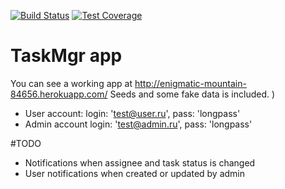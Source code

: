 [![Build Status](https://travis-ci.org/borzoni/TaskMgr.svg?branch=master)](https://travis-ci.org/borzoni/TaskMgr)
[![Test Coverage](https://codeclimate.com/repos/57b59121bd7db812b500062b/badges/f104e14a270a77332288/coverage.svg)](https://codeclimate.com/repos/57b59121bd7db812b500062b/coverage)
# TaskMgr app

You can see a working app at http://enigmatic-mountain-84656.herokuapp.com/ 
Seeds and some fake data is included. )
* User account: login:  'test@user.ru', pass: 'longpass'
* Admin account login: 'test@admin.ru', pass: 'longpass'

#TODO
  * Notifications when assignee and task status is changed
  * User notifications when created or updated by admin
